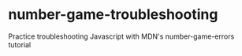 # number-game-troubleshooting
Practice troubleshooting Javascript with MDN's number-game-errors tutorial
